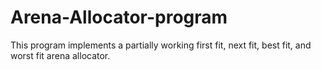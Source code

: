 # Arena-Allocator-program
This program implements a partially working first fit, next fit, best fit, and worst fit arena allocator.
